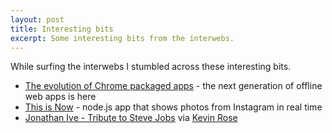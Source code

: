 ```yaml
---
layout: post
title: Interesting bits
excerpt: Some interesting bits from the interwebs.
---
```


While surfing the interwebs I stumbled across these interesting bits.

- [The evolution of Chrome packaged apps](http://blog.chromium.org/2012/08/the-evolution-of-chrome-packaged-apps.html) - the next generation of offline web apps is here
- [This is Now](http://now.jit.su/) - node.js app that shows photos from Instagram in real time
- [Jonathan Ive - Tribute to Steve Jobs](http://www.youtube.com/watch?v=GnGI76__sSA) via [Kevin Rose](http://kevinrose.com/)